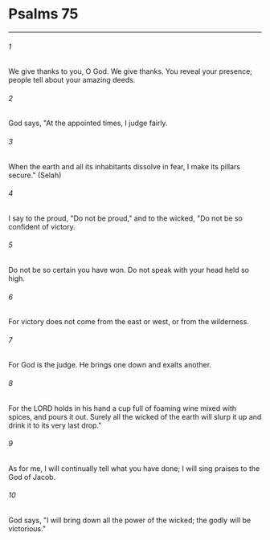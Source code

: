 # Psalms 75
***



###### 1 
We give thanks to you, O God. We give thanks. You reveal your presence; people tell about your amazing deeds. 

###### 2 
God says, "At the appointed times, I judge fairly. 

###### 3 
When the earth and all its inhabitants dissolve in fear, I make its pillars secure." (Selah) 

###### 4 
I say to the proud, "Do not be proud," and to the wicked, "Do not be so confident of victory. 

###### 5 
Do not be so certain you have won. Do not speak with your head held so high. 

###### 6 
For victory does not come from the east or west, or from the wilderness. 

###### 7 
For God is the judge. He brings one down and exalts another. 

###### 8 
For the LORD holds in his hand a cup full of foaming wine mixed with spices, and pours it out. Surely all the wicked of the earth will slurp it up and drink it to its very last drop." 

###### 9 
As for me, I will continually tell what you have done; I will sing praises to the God of Jacob. 

###### 10 
God says, "I will bring down all the power of the wicked; the godly will be victorious."
